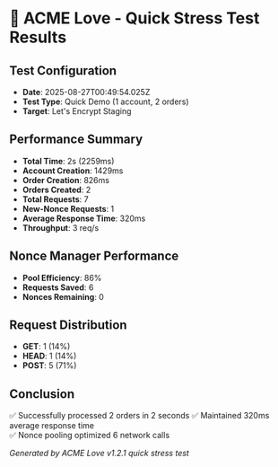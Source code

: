 # 🚀 ACME Love - Quick Stress Test Results

## Test Configuration  
- **Date**: 2025-08-27T00:49:54.025Z
- **Test Type**: Quick Demo (1 account, 2 orders)
- **Target**: Let's Encrypt Staging

## Performance Summary
- **Total Time**: 2s (2259ms)
- **Account Creation**: 1429ms  
- **Order Creation**: 826ms
- **Orders Created**: 2
- **Total Requests**: 7
- **New-Nonce Requests**: 1
- **Average Response Time**: 320ms
- **Throughput**: 3 req/s

## Nonce Manager Performance
- **Pool Efficiency**: 86%
- **Requests Saved**: 6
- **Nonces Remaining**: 0

## Request Distribution
- **GET**: 1 (14%)
- **HEAD**: 1 (14%)
- **POST**: 5 (71%)

## Conclusion
✅ Successfully processed 2 orders in 2 seconds
✅ Maintained 320ms average response time  
✅ Nonce pooling optimized 6 network calls

*Generated by ACME Love v1.2.1 quick stress test*

